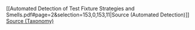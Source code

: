 [[Automated Detection of Test Fixture Strategies and Smells.pdf#page=2&selection=153,0,153,11|Source (Automated Detection)]]
[Source (Taxonomy)](https://www.tusharma.in/smells/DF.html)
